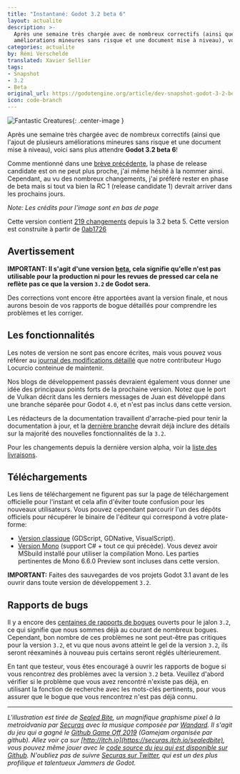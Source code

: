 ```yaml
---
title: "Instantané: Godot 3.2 beta 6"
layout: actualite
description: >-
  Après une semaine très chargée avec de nombreux correctifs (ainsi que l'ajout de plusieurs
  améliorations mineures sans risque et une document mise à niveau), voici sans plus attendre Godot 3.2 beta 6!
categories: actualite
by: Rémi Verschelde 
translated: Xavier Sellier
tags:
- Snapshot
- 3.2
- Beta
original_url: https://godotengine.org/article/dev-snapshot-godot-3-2-beta-6
icon: code-branch
---
```


![Fantastic Creatures](https://godotengine.org/storage/app/uploads/public/5e1/9ae/32b/5e19ae32b8b87812018580.png){: .center-image }

Après une semaine très chargée avec de nombreux correctifs (ainsi que l'ajout de plusieurs améliorations mineures sans risque et une document mise à niveau), voici sans plus attendre **Godot 3.2 beta 6**!

Comme mentionné dans une [brève précédente](https://godotengine.org/article/dev-snapshot-godot-3-2-beta-5), la phase de release candidate est on ne peut plus proche, j'ai même hésité à la nommer ainsi. Cependant, au vu des nombreux changements, j'ai préféré rester en phase de beta mais si tout va bien la RC 1 (release candidate 1) devrait arriver dans les prochains jours.

*Note: Les crédits pour l'image sont en bas de page*

Cette version contient [219 changements](https://github.com/godotengine/godot/compare/399e53e8c328f47bc116b743cd19c66c83e1122b...0ab1726b43dbe81c96d208a41a582435b76fd058) depuis la 3.2 beta 5. Cette version est construite à partir de [0ab1726](https://github.com/godotengine/godot/commit/0ab1726b43dbe81c96d208a41a582435b76fd058)

## Avertissement
**IMPORTANT: Il s'agit d'une version [beta](https://en.wikipedia.org/wiki/Software_release_life_cycle#Beta), cela signifie qu'elle n'est pas utilisable pour la production ni pour les revues de pressed car cela ne reflète pas ce que la version `3.2` de Godot sera.**

Des corrections vont encore être apportées avant la version finale, et nous aurons besoin de vos rapports de bogue détaillés pour comprendre les problèmes et les corriger.

## Les fonctionnalités
Les notes de version ne sont pas encore écrites, mais vous pouvez vous référer au [journal des modifications détaillé](https://gist.github.com/Calinou/49aefe52ce8f67ffa3f743932123d14f) que notre contributeur Hugo Locurcio conteinue de maintenir.

Nos blogs de développement passés devraient également vous donner une idée des principaux points forts de la prochaine version. Notez que le port de Vulkan décrit dans les derniers messages de Juan est développé dans une branche séparée pour Godot `4.0`, et n'est pas inclus dans cette version.

Les rédacteurs de la documentation travaillent d'arrache-pied pour tenir la documentation à jour, et la [dernière branche](https://docs.godotengine.org/fr/latest/) devrait déjà inclure des détails sur la majorité des nouvelles fonctionnalités de la `3.2`.

Pour les changements depuis la dernière version alpha, voir la [liste des livraisons](https://github.com/godotengine/godot/compare/399e53e8c328f47bc116b743cd19c66c83e1122b...0ab1726b43dbe81c96d208a41a582435b76fd058).

## Téléchargements
Les liens de téléchargement ne figurent pas sur la page de téléchargement officielle pour l'instant et cela afin d'éviter toute confusion pour les nouveaux utilisateurs. Vous pouvez cependant parcourir l'un des dépôts officiels pour récupérer le binaire de l'éditeur qui correspond à votre plate-forme:

- [Version classique](https://downloads.tuxfamily.org/godotengine/3.2/beta6/) (GDScript, GDNative, VisualScript).
- [Version Mono](https://downloads.tuxfamily.org/godotengine/3.2/beta6/mono/) (support C# + tout ce qui précède). Vous devez avoir MSbuild installé pour utiliser la compilation Mono. Les parties pertinentes de Mono 6.6.0 Preview sont incluses dans cette version.

**IMPORTANT:** Faites des sauvegardes de vos projets Godot 3.1 avant de les ouvrir dans toute version de développement `3.2`.

## Rapports de bugs
Il y a encore des [centaines de rapports de bogues](https://github.com/godotengine/godot/issues?utf8=%E2%9C%93&q=is%3Aopen+is%3Aissue+milestone%3A3.2+label%3Abug+) ouverts pour le jalon `3.2`, ce qui signifie que nous sommes déjà au courant de nombreux bogues. Cependant, bon nombre de ces problèmes ne sont peut-être pas critiques pour la version `3.2`, et vu que nous avons atteint le gel de la version `3.2`, ils seront réexaminés à nouveau puis certains seront réglés ultérieurement.

En tant que testeur, vous êtes encouragé à ouvrir les rapports de bogue si vous rencontrez des problèmes avec la version `3.2` beta. Veuillez d'abord vérifier si le problème que vous avez rencontré n'existe pas déjà, en utilisant la fonction de recherche avec les mots-clés pertinents, pour vous assurer que le bogue que vous rencontrez n'est pas déjà connu.

----

*L'illustration est tirée de [Sealed Bite](https://securas.itch.io/sealedbite), un magnifique graphisme pixel à la metroidvania par [Securas](https://twitter.com/Securas2010) avec la musique composée par [Wandard](https://soundcloud.com/fabienmerten). Il s'agit du jeu qui a gagné le [Github Game Off 2019](https://itch.io/jam/game-off-2019) (Gamejam organisée par github).
Allez voir ça sur [http://itch.io](https://securas.itch.io/sealedbite), vous pouvez même jouer avec le [code source du jeu qui est disponible sur Github](https://github.com/securas/SealedBite). N'oubliez pas de suivre [Securas sur Twitter](https://twitter.com/Securas2010), qui est un des plus profilique et talentueux Jammers de Godot.*